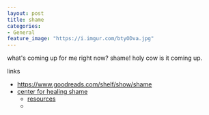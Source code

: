 ```yaml
---
layout: post
title: shame
categories:
- General
feature_image: "https://i.imgur.com/btyODva.jpg"
---
```


what's coming up for me right now? shame! holy cow is it coming up. 

links

* https://www.goodreads.com/shelf/show/shame
* [center for healing shame](https://healingshame.com/about/)
    - [resources](https://healingshame.com/self-help/)
    - 